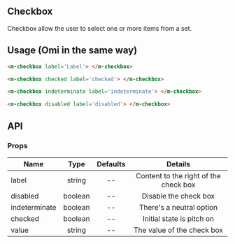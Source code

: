 ## Checkbox

Checkbox allow the user to select one or more items from a set.

## Usage (Omi in the same way)

```html
<m-checkbox label='Label'> </m-checkbox>

<m-checkbox checked label='checked'> </m-checkbox>

<m-checkbox indeterminate label='indeterminate'> </m-checkbox>

<m-checkbox disabled label='disabled'> </m-checkbox>
```

## API

### Props

|  **Name**  | **Type**        | **Defaults**  | **Details**  |
| ------------- |:-------------:|:-----:|:-------------:|
| label | string | -- | Content to the right of the check box |
| disabled | boolean | -- | Disable the check box |
| indeterminate | boolean | -- | There's a neutral option |
| checked | boolean | -- | Initial state is pitch on |
| value | string | -- | The value of the check box |
